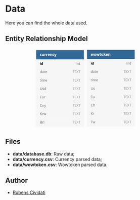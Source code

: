 # Data
Here you can find the whole data used.

## Entity Relationship Model
<p align="center">
  <img src="/files/MER.png" alt="ERM" height="250">
</p>

## Files
- **data/database.db**:  Raw data;
- **data/currency.csv**: Currency parsed data;
- **data/wowtoken.csv**: Wowtoken parsed data.

## Author
- [Rubens Cividati](github.com/Civdati)
